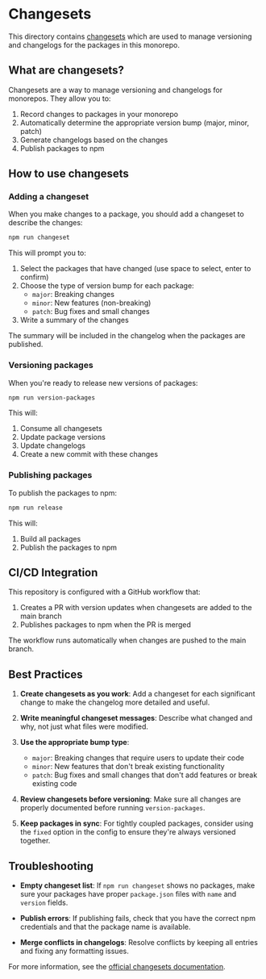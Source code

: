 # Changesets

This directory contains [changesets](https://github.com/changesets/changesets) which are used to manage versioning and changelogs for the packages in this monorepo.

## What are changesets?

Changesets are a way to manage versioning and changelogs for monorepos. They allow you to:

1. Record changes to packages in your monorepo
2. Automatically determine the appropriate version bump (major, minor, patch)
3. Generate changelogs based on the changes
4. Publish packages to npm

## How to use changesets

### Adding a changeset

When you make changes to a package, you should add a changeset to describe the changes:

```bash
npm run changeset
```

This will prompt you to:

1. Select the packages that have changed (use space to select, enter to confirm)
2. Choose the type of version bump for each package:
   - `major`: Breaking changes
   - `minor`: New features (non-breaking)
   - `patch`: Bug fixes and small changes
3. Write a summary of the changes

The summary will be included in the changelog when the packages are published.

### Versioning packages

When you're ready to release new versions of packages:

```bash
npm run version-packages
```

This will:

1. Consume all changesets
2. Update package versions
3. Update changelogs
4. Create a new commit with these changes

### Publishing packages

To publish the packages to npm:

```bash
npm run release
```

This will:

1. Build all packages
2. Publish the packages to npm

## CI/CD Integration

This repository is configured with a GitHub workflow that:

1. Creates a PR with version updates when changesets are added to the main branch
2. Publishes packages to npm when the PR is merged

The workflow runs automatically when changes are pushed to the main branch.

## Best Practices

1. **Create changesets as you work**: Add a changeset for each significant change to make the changelog more detailed and useful.

2. **Write meaningful changeset messages**: Describe what changed and why, not just what files were modified.

3. **Use the appropriate bump type**:

   - `major`: Breaking changes that require users to update their code
   - `minor`: New features that don't break existing functionality
   - `patch`: Bug fixes and small changes that don't add features or break existing code

4. **Review changesets before versioning**: Make sure all changes are properly documented before running `version-packages`.

5. **Keep packages in sync**: For tightly coupled packages, consider using the `fixed` option in the config to ensure they're always versioned together.

## Troubleshooting

- **Empty changeset list**: If `npm run changeset` shows no packages, make sure your packages have proper `package.json` files with `name` and `version` fields.

- **Publish errors**: If publishing fails, check that you have the correct npm credentials and that the package name is available.

- **Merge conflicts in changelogs**: Resolve conflicts by keeping all entries and fixing any formatting issues.

For more information, see the [official changesets documentation](https://github.com/changesets/changesets).
